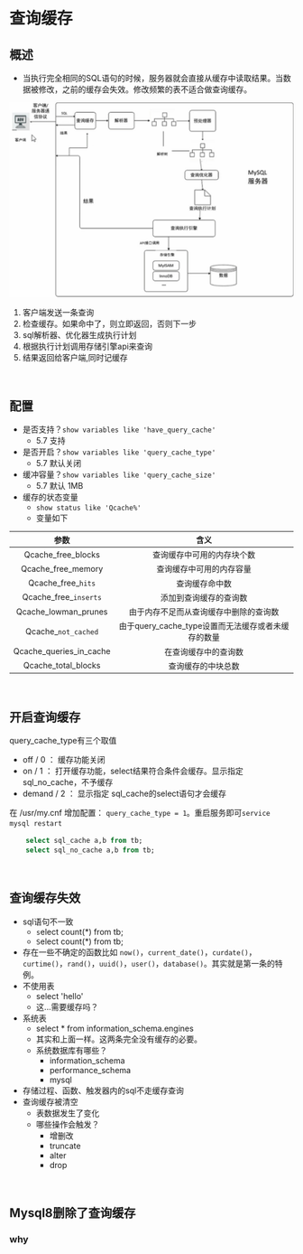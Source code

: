 # 查询缓存

## 概述
- 当执行完全相同的SQL语句的时候，服务器就会直接从缓存中读取结果。当数据被修改，之前的缓存会失效。修改频繁的表不适合做查询缓存。

![](/others/pictures/query_cache.jpg)

1. 客户端发送一条查询
2. 检查缓存。如果命中了，则立即返回，否则下一步
3. sql解析器、优化器生成执行计划
4. 根据执行计划调用存储引擎api来查询
5. 结果返回给客户端,同时记缓存

<br />

## 配置
- 是否支持？`show variables like 'have_query_cache'`
  - 5.7 支持
- 是否开启？`show variables like 'query_cache_type'`
  - 5.7 默认关闭
- 缓冲容量？`show variables like 'query_cache_size'`
  - 5.7 默认 1MB
- 缓存的状态变量
  - `show status like 'Qcache%'`
  - 变量如下
  
参数|含义
:-:|:-:
Qcache_free_blocks|查询缓存中可用的内存块个数
Qcache_free_memory|查询缓存中可用的内存容量
Qcache_free_`hits`|查询缓存命中数
Qcache_free_`inserts`|添加到查询缓存的查询数
Qcache_lowman_prunes|由于内存不足而从查询缓存中删除的查询数
Qcache_`not_cached`|由于query_cache_type设置而无法缓存或者未缓存的数量
Qcache_queries_in_cache|在查询缓存中的查询数
Qcache_total_blocks|查询缓存的中块总数

<br />

## 开启查询缓存
query_cache_type有三个取值
- off / 0 ： 缓存功能关闭
- on / 1 ： 打开缓存功能，select结果符合条件会缓存。显示指定 sql_no_cache，不予缓存
- demand / 2 ： 显示指定 sql_cache的select语句才会缓存

在 /usr/my.cnf 增加配置： `query_cache_type = 1`。重启服务即可`service mysql restart`

```sql
    select sql_cache a,b from tb;
    select sql_no_cache a,b from tb;
```

<br />

## 查询缓存失效
- sql语句不一致
  - `s`elect count(*) from tb;
  - `S`elect count(*) from tb;
- 存在一些不确定的函数比如 `now()`，`current_date()`，`curdate()`，`curtime()`，`rand()`，`uuid()`，`user()`，`database()`。其实就是第一条的特例。
- 不使用表
  - select 'hello'
  - 这...需要缓存吗？
- 系统表
  - select * from information_schema.engines
  - 其实和上面一样。这两条完全没有缓存的必要。
  - 系统数据库有哪些？
    - information_schema
    - performance_schema
    - mysql
- 存储过程、函数、触发器内的sql不走缓存查询
- 查询缓存被清空
  - 表数据发生了变化
  - 哪些操作会触发？
    - 增删改
    - truncate
    - alter
    - drop

<br />

## Mysql8删除了查询缓存
### why